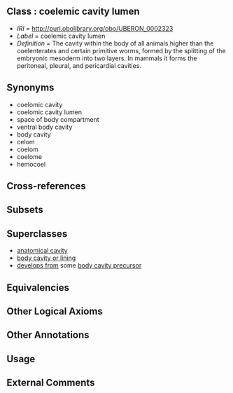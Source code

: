 
## Class : coelemic cavity lumen

 * *IRI* = http://purl.obolibrary.org/obo/UBERON_0002323
 * *Label* = coelemic cavity lumen
 * *Definition* = The cavity within the body of all animals higher than the coelenterates and certain primitive worms, formed by the splitting of the embryonic mesoderm into two layers. In mammals it forms the peritoneal, pleural, and pericardial cavities.

## Synonyms

 * coelomic cavity
 * coelomic cavity lumen
 * space of body compartment
 * ventral body cavity
 * body cavity
 * celom
 * coelom
 * coelome
 * hemocoel

## Cross-references


## Subsets


## Superclasses

 * [anatomical cavity](../../UBERON/53/UBERON_0002553.md)
 * [body cavity or lining](../../UBERON/58/UBERON_0004458.md)
 * [develops from](../../RO/02/RO_0002202.md) some [body cavity precursor](../../UBERON/86/UBERON_0003886.md)

## Equivalencies


## Other Logical Axioms


## Other Annotations


## Usage


## External Comments

